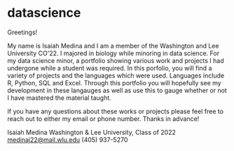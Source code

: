 # datascience
Greetings!

My name is Isaiah Medina and I am a member of the Washington and Lee University CO'22. I majored in biology while minoring in data science. For my data science minor, a portfolio showing various work and projects I had undergone while a student was required. In this porfolio, you will find a variety of projects and the languages which were used. Languages include R, Python, SQL and Excel. Through this portfolio you will hopefully see my development in these langauges as well as use this to gauge whether or not I have mastered the material taught.

If you have any questions about these works or projects please feel free to reach out to either my email or phone number. Thanks in advance!

Isaiah Medina
Washington & Lee University, Class of 2022
medinaj22@mail.wlu.edu
(405) 937-5270
